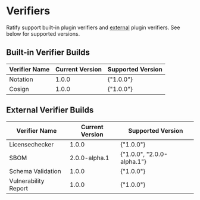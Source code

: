 # Verifiers

Ratify support built-in plugin verifiers and [external](https://github.com/ratify-project/ratify/tree/main/plugins/verifier) plugin verifiers. See below for supported versions.

## Built-in Verifier Builds

| Verifier Name | Current Version | Supported Version |
| ------------- | --------------- | ----------------- |
| Notation      | 1.0.0           | {"1.0.0"}         |
| Cosign        | 1.0.0           | {"1.0.0"}         |

## External Verifier Builds

| Verifier Name        | Current Version | Supported Version          |
| -------------------- | --------------- | -------------------------- |
| Licensechecker       | 1.0.0           | {"1.0.0"}                  |
| SBOM                 | 2.0.0-alpha.1   | {"1.0.0", "2.0.0-alpha.1"} |
| Schema Validation    | 1.0.0           | {"1.0.0"}                  |
| Vulnerability Report | 1.0.0           | {"1.0.0"}                  |
